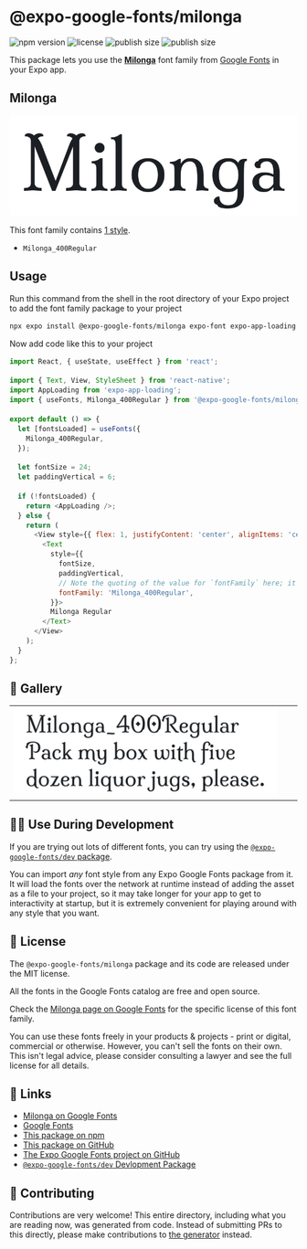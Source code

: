# @expo-google-fonts/milonga

![npm version](https://flat.badgen.net/npm/v/@expo-google-fonts/milonga)
![license](https://flat.badgen.net/github/license/expo/google-fonts)
![publish size](https://flat.badgen.net/packagephobia/install/@expo-google-fonts/milonga)
![publish size](https://flat.badgen.net/packagephobia/publish/@expo-google-fonts/milonga)

This package lets you use the [**Milonga**](https://fonts.google.com/specimen/Milonga) font family from [Google Fonts](https://fonts.google.com/) in your Expo app.

## Milonga

![Milonga](./font-family.png)

This font family contains [1 style](#-gallery).

- `Milonga_400Regular`

## Usage

Run this command from the shell in the root directory of your Expo project to add the font family package to your project
```sh
npx expo install @expo-google-fonts/milonga expo-font expo-app-loading
```

Now add code like this to your project
```js
import React, { useState, useEffect } from 'react';

import { Text, View, StyleSheet } from 'react-native';
import AppLoading from 'expo-app-loading';
import { useFonts, Milonga_400Regular } from '@expo-google-fonts/milonga';

export default () => {
  let [fontsLoaded] = useFonts({
    Milonga_400Regular,
  });

  let fontSize = 24;
  let paddingVertical = 6;

  if (!fontsLoaded) {
    return <AppLoading />;
  } else {
    return (
      <View style={{ flex: 1, justifyContent: 'center', alignItems: 'center' }}>
        <Text
          style={{
            fontSize,
            paddingVertical,
            // Note the quoting of the value for `fontFamily` here; it expects a string!
            fontFamily: 'Milonga_400Regular',
          }}>
          Milonga Regular
        </Text>
      </View>
    );
  }
};

```

## 🔡 Gallery


||||
|-|-|-|
|![Milonga_400Regular](./Milonga_400Regular.ttf.png)||||


## 👩‍💻 Use During Development

If you are trying out lots of different fonts, you can try using the [`@expo-google-fonts/dev` package](https://github.com/expo/google-fonts/tree/master/font-packages/dev#readme).

You can import *any* font style from any Expo Google Fonts package from it. It will load the fonts
over the network at runtime instead of adding the asset as a file to your project, so it may take longer
for your app to get to interactivity at startup, but it is extremely convenient
for playing around with any style that you want.

## 📖 License

The `@expo-google-fonts/milonga` package and its code are released under the MIT license.

All the fonts in the Google Fonts catalog are free and open source.

Check the [Milonga page on Google Fonts](https://fonts.google.com/specimen/Milonga) for the specific license of this font family.

You can use these fonts freely in your products & projects - print or digital, commercial or otherwise. However, you can't sell the fonts on their own. This isn't legal advice, please consider consulting a lawyer and see the full license for all details.

## 🔗 Links

- [Milonga on Google Fonts](https://fonts.google.com/specimen/Milonga)
- [Google Fonts](https://fonts.google.com/)
- [This package on npm](https://www.npmjs.com/package/@expo-google-fonts/milonga)
- [This package on GitHub](https://github.com/expo/google-fonts/tree/master/font-packages/milonga)
- [The Expo Google Fonts project on GitHub](https://github.com/expo/google-fonts)
- [`@expo-google-fonts/dev` Devlopment Package](https://github.com/expo/google-fonts/tree/master/font-packages/dev)

## 🤝 Contributing

Contributions are very welcome! This entire directory, including what you are reading now, was generated from code. Instead of submitting PRs to this directly, please make contributions to [the generator](https://github.com/expo/google-fonts/tree/master/packages/generator) instead.
